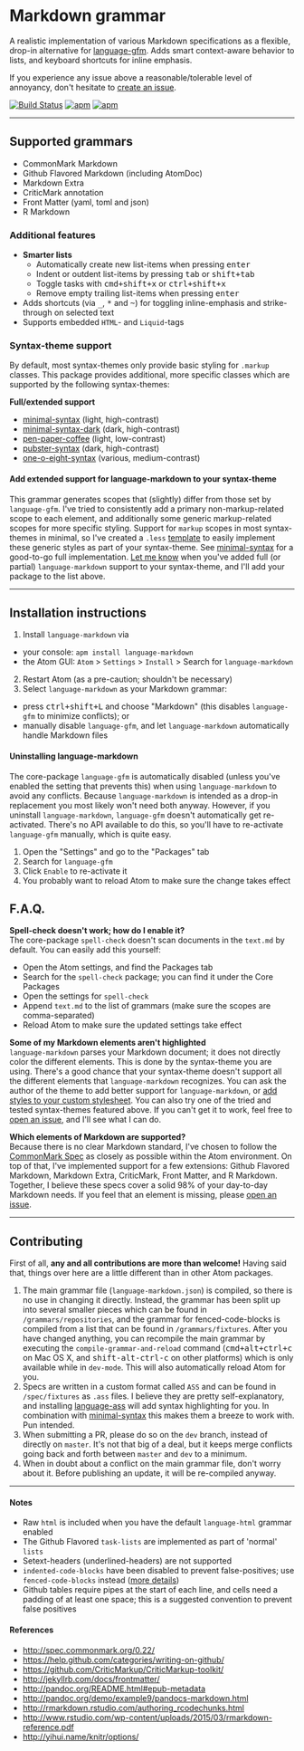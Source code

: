 # Markdown grammar

A realistic implementation of various Markdown specifications as a flexible, drop-in alternative for [language-gfm](https://github.com/atom/language-gfm/). Adds smart context-aware behavior to lists, and keyboard shortcuts for inline emphasis.

If you experience any issue above a reasonable/tolerable level of annoyancy, don't hesitate to [create an issue](issues/new/).

[![Build Status](https://travis-ci.org/burodepeper/language-markdown.svg?branch=master)](https://travis-ci.org/burodepeper/language-markdown)
[![apm](https://img.shields.io/apm/dm/language-markdown.svg)](https://atom.io/packages/language-markdown)
[![apm](https://img.shields.io/apm/v/language-markdown.svg)]()

---

## Supported grammars

- CommonMark Markdown
- Github Flavored Markdown (including AtomDoc)
- Markdown Extra
- CriticMark annotation
- Front Matter (yaml, toml and json)
- R Markdown

### Additional features

- **Smarter lists**
  - Automatically create new list-items when pressing <kbd>enter</kbd>
  - Indent or outdent list-items by pressing <kbd>tab</kbd> or <kbd>shift+tab</kbd>
  - Toggle tasks with <kbd>cmd+shift+x</kbd> or <kbd>ctrl+shift+x</kbd>
  - Remove empty trailing list-items when pressing <kbd>enter</kbd>
- Adds shortcuts (via <kbd>_</kbd>, <kbd>*</kbd> and <kbd>~</kbd>) for toggling inline-emphasis and strike-through on selected text
- Supports embedded `HTML`- and `Liquid`-tags

### Syntax-theme support

By default, most syntax-themes only provide basic styling for `.markup` classes. This package provides additional, more specific classes which are supported by the following syntax-themes:

**Full/extended support**

- [minimal-syntax](https://atom.io/themes/minimal-syntax) (light, high-contrast)
- [minimal-syntax-dark](https://atom.io/themes/minimal-syntax-dark) (dark, high-contrast)
- [pen-paper-coffee](https://atom.io/themes/pen-paper-coffee-syntax) (light, low-contrast)
- [pubster-syntax](https://atom.io/themes/pubster-syntax) (dark, high-contrast)
- [one-o-eight-syntax](https://atom.io/themes/one-o-eight-syntax) (various, medium-contrast)

#### Add extended support for language-markdown to your syntax-theme

This grammar generates scopes that (slightly) differ from those set by `language-gfm`. I've tried to consistently add a primary non-markup-related scope to each element, and additionally some generic markup-related scopes for more specific styling. Support for `markup` scopes in most syntax-themes in minimal, so I've created a `.less` [template](https://github.com/burodepeper/language-markdown/blob/dev-scopes/resources/markup-and-down.less) to easily implement these generic styles as part of your syntax-theme. See [minimal-syntax](https://github.com/burodepeper/minimal-syntax) for a good-to-go full implementation. [Let me know](https://github.com/burodepeper/language-markdown/issues/new/) when you've added full (or partial) `language-markdown` support to your syntax-theme, and I'll add your package to the list above.

---

## Installation instructions

1. Install `language-markdown` via
  - your console: `apm install language-markdown`
  - the Atom GUI: `Atom` > `Settings` > `Install` > Search for `language-markdown`
2. Restart Atom (as a pre-caution; shouldn't be necessary)
3. Select `language-markdown` as your Markdown grammar:
  - press <kbd>ctrl+shift+L</kbd> and choose "Markdown" (this disables `language-gfm` to minimize conflicts); or
  - manually disable `language-gfm`, and let `language-markdown` automatically handle Markdown files

#### Uninstalling language-markdown

The core-package `language-gfm` is automatically disabled (unless you've enabled the setting that prevents this) when using `language-markdown` to avoid any conflicts. Because `language-markdown` is intended as a drop-in replacement you most likely won't need both anyway. However, if you uninstall `language-markdown`, `language-gfm` doesn't automatically get re-activated. There's no API available to do this, so you'll have to re-activate `language-gfm` manually, which is quite easy.

1. Open the "Settings" and go to the "Packages" tab
2. Search for `language-gfm`
3. Click `Enable` to re-activate it
4. You probably want to reload Atom to make sure the change takes effect

## F.A.Q.

**Spell-check doesn't work; how do I enable it?**<br>The core-package `spell-check` doesn't scan documents in the `text.md` by default. You can easily add this yourself:

- Open the Atom settings, and find the Packages tab
- Search for the `spell-check` package; you can find it under the Core Packages
- Open the settings for `spell-check`
- Append `text.md` to the list of grammars (make sure the scopes are comma-separated)
- Reload Atom to make sure the updated settings take effect

**Some of my Markdown elements aren't highlighted**<br>`language-markdown` parses your Markdown document; it does not directly color the different elements. This is done by the syntax-theme you are using. There's a good chance that your syntax-theme doesn't support all the different elements that `language-markdown` recognizes. You can ask the author of the theme to add better support for `language-markdown`, or [add styles to your custom stylesheet](http://flight-manual.atom.io/using-atom/sections/basic-customization/#style-tweaks). You can also try one of the tried and tested syntax-themes featured above. If you can't get it to work, feel free to [open an issue](https://github.com/burodepeper/language-markdown/issues/new/), and I'll see what I can do.

**Which elements of Markdown are supported?**<br>Because there is no clear Markdown standard, I've chosen to follow the [CommonMark Spec](http://spec.commonmark.org/) as closely as possible within the Atom environment. On top of that, I've implemented support for a few extensions: Github Flavored Markdown, Markdown Extra, CriticMark, Front Matter, and R Markdown. Together, I believe these specs cover a solid 98% of your day-to-day Markdown needs. If you feel that an element is missing, please [open an issue](https://github.com/burodepeper/language-markdown/issues/new/).

---

## Contributing

First of all, **any and all contributions are more than welcome!** Having said that, things over here are a little different than in other Atom packages.

1. The main grammar file (`language-markdown.json`) is compiled, so there is no use in changing it directly. Instead, the grammar has been split up into several smaller pieces which can be found in `/grammars/repositories`, and the grammar for fenced-code-blocks is compiled from a list that can be found in `/grammars/fixtures`. After you have changed anything, you can recompile the main grammar by executing the `compile-grammar-and-reload` command (<kbd>cmd+alt+ctrl+c</kbd> on Mac OS X, and <kbd>shift-alt-ctrl-c</kbd> on other platforms) which is only available while in `dev-mode`. This will also automatically reload Atom for you.
2. Specs are written in a custom format called `ASS` and can be found in `/spec/fixtures` as `.ass` files. I believe they are pretty self-explanatory, and installing [language-ass](https://github.com/burodepeper/language-ass/) will add syntax highlighting for you. In combination with [minimal-syntax](https://atom.io/packages/minimal-syntax) this makes them a breeze to work with. Pun intended.
3. When submitting a PR, please do so on the `dev` branch, instead of directly on `master`. It's not that big of a deal, but it keeps merge conflicts going back and forth between `master` and `dev` to a minimum.
4. When in doubt about a conflict on the main grammar file, don't worry about it. Before publishing an update, it will be re-compiled anyway.

---

#### Notes

- Raw `html` is included when you have the default `language-html` grammar enabled
- The Github Flavored `task-lists` are implemented as part of 'normal' `lists`
- Setext-headers (underlined-headers) are not supported
- `indented-code-blocks` have been disabled to prevent false-positives; use `fenced-code-blocks` instead ([more details](https://github.com/burodepeper/language-markdown/issues/88#issuecomment-183344420))
- Github tables require pipes at the start of each line, and cells need a padding of at least one space; this is a suggested convention to prevent false positives

#### References

- http://spec.commonmark.org/0.22/
- https://help.github.com/categories/writing-on-github/
- https://github.com/CriticMarkup/CriticMarkup-toolkit/
- http://jekyllrb.com/docs/frontmatter/
- http://pandoc.org/README.html#epub-metadata
- http://pandoc.org/demo/example9/pandocs-markdown.html
- http://rmarkdown.rstudio.com/authoring_rcodechunks.html
- http://www.rstudio.com/wp-content/uploads/2015/03/rmarkdown-reference.pdf
- http://yihui.name/knitr/options/
